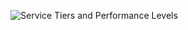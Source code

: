 ![Service Tiers and Performance Levels](./media/sql-database-service-tiers-table/sql-database-service-tiers-table.png)

